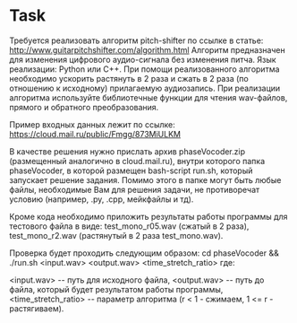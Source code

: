 # Task

Требуется реализовать алгоритм pitch-shifter по ссылке в статье: http://www.guitarpitchshifter.com/algorithm.html Алгоритм предназначен для изменения цифрового аудио-сигнала без изменения питча. Язык реализации: Python или C++. При помощи реализованного алгоритма необходимо ускорить растянуть в 2 раза и сжать в 2 раза (по отношению к исходному) прилагаемую аудиозапись. При реализации алгоритма используйте библиотечные функции для чтения wav-файлов, прямого и обратного преобразования.

Пример входных данных лежит по ссылке: https://cloud.mail.ru/public/Fmgg/873MiULKM

В качестве решения нужно прислать архив phaseVocoder.zip (размещенный аналогично в cloud.mail.ru), внутри которого папка phaseVocoder, в которой размещен bash-script run.sh, который запускает решение задания. Помимо этого в папке могут быть любые файлы, необходимые Вам для решения задачи, не противоречат условию (например, .py, .cpp, мейкфайлы и тд).

Кроме кода необходимо приложить результаты работы программы для тестового файла в виде: test_mono_r05.wav (сжатый в 2 раза), test_mono_r2.wav (растянутый в 2 раза test_mono.wav).

Проверка будет проходить следующим образом: cd phaseVocoder && ./run.sh <input.wav> <output.wav> <time_stretch_ratio> где:

<input.wav> -- путь для исходного файла,
<output.wav> -- путь до файла, который будет результатом работы программы,
<time_stretch_ratio> -- параметр алгоритма (r < 1 - сжимаем, 1 <= r - растягиваем).
